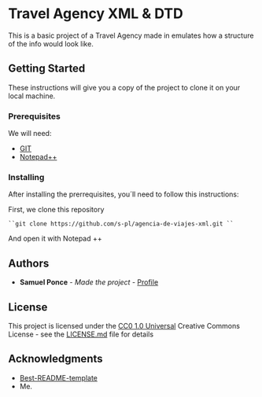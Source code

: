 # Travel Agency XML & DTD
This is a basic project of a Travel Agency made in emulates how a structure of the info would look like.


## Getting Started

These instructions will give you a copy of the project to clone it on your local machine.

### Prerequisites

We will need:
- [GIT](https://git-scm.com/)
- [Notepad++](https://notepad-plus-plus.org/)

### Installing

After installing the prerrequisites, you´ll need to follow this instructions:

First, we clone this repository

    ``git clone https://github.com/s-pl/agencia-de-viajes-xml.git ``

And open it with Notepad ++










## Authors

  - **Samuel Ponce** - *Made the project* -
    [Profile](https://github.com/s-pl)



## License

This project is licensed under the [CC0 1.0 Universal](LICENSE.md)
Creative Commons License - see the [LICENSE.md](LICENSE.md) file for
details

## Acknowledgments

  - [Best-README-template](https://github.com/othneildrew/Best-README-Template)
  - Me.
